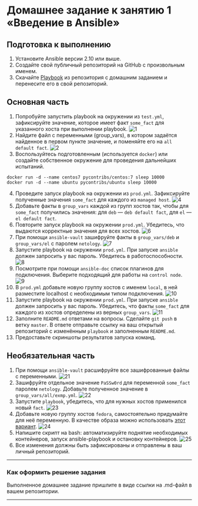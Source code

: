 # Домашнее задание к занятию 1 «Введение в Ansible»

## Подготовка к выполнению

1. Установите Ansible версии 2.10 или выше.
2. Создайте свой публичный репозиторий на GitHub с произвольным именем.
3. Скачайте [Playbook](./playbook/) из репозитория с домашним заданием и перенесите его в свой репозиторий.

## Основная часть

1. Попробуйте запустить playbook на окружении из `test.yml`, зафиксируйте значение, которое имеет факт `some_fact` для указанного хоста при выполнении playbook.
![1](https://github.com/joos-net/mnt-homeworks/blob/MNT-video/08-ansible-01-base/img/1.png)
2. Найдите файл с переменными (group_vars), в котором задаётся найденное в первом пункте значение, и поменяйте его на `all default fact`.
![2](https://github.com/joos-net/mnt-homeworks/blob/MNT-video/08-ansible-01-base/img/2.png)
3. Воспользуйтесь подготовленным (используется `docker`) или создайте собственное окружение для проведения дальнейших испытаний.
```
docker run -d --name centos7 pycontribs/centos:7 sleep 10000
docker run -d --name ubuntu pycontribs/ubuntu sleep 10000
```
4. Проведите запуск playbook на окружении из `prod.yml`. Зафиксируйте полученные значения `some_fact` для каждого из `managed host`.
![4](https://github.com/joos-net/mnt-homeworks/blob/MNT-video/08-ansible-01-base/img/4.png)
5. Добавьте факты в `group_vars` каждой из групп хостов так, чтобы для `some_fact` получились значения: для `deb` — `deb default fact`, для `el` — `el default fact`.
6.  Повторите запуск playbook на окружении `prod.yml`. Убедитесь, что выдаются корректные значения для всех хостов.
![6](https://github.com/joos-net/mnt-homeworks/blob/MNT-video/08-ansible-01-base/img/6.png)
7. При помощи `ansible-vault` зашифруйте факты в `group_vars/deb` и `group_vars/el` с паролем `netology`.
![7](https://github.com/joos-net/mnt-homeworks/blob/MNT-video/08-ansible-01-base/img/7.png)
8. Запустите playbook на окружении `prod.yml`. При запуске `ansible` должен запросить у вас пароль. Убедитесь в работоспособности.
![8](https://github.com/joos-net/mnt-homeworks/blob/MNT-video/08-ansible-01-base/img/8.png)
9. Посмотрите при помощи `ansible-doc` список плагинов для подключения. Выберите подходящий для работы на `control node`.
![9](https://github.com/joos-net/mnt-homeworks/blob/MNT-video/08-ansible-01-base/img/9.png)
10. В `prod.yml` добавьте новую группу хостов с именем  `local`, в ней разместите localhost с необходимым типом подключения.
![10](https://github.com/joos-net/mnt-homeworks/blob/MNT-video/08-ansible-01-base/img/10.png)
11. Запустите playbook на окружении `prod.yml`. При запуске `ansible` должен запросить у вас пароль. Убедитесь, что факты `some_fact` для каждого из хостов определены из верных `group_vars`.
![11](https://github.com/joos-net/mnt-homeworks/blob/MNT-video/08-ansible-01-base/img/11.png)
12. Заполните `README.md` ответами на вопросы. Сделайте `git push` в ветку `master`. В ответе отправьте ссылку на ваш открытый репозиторий с изменённым `playbook` и заполненным `README.md`.
13. Предоставьте скриншоты результатов запуска команд.

## Необязательная часть

1. При помощи `ansible-vault` расшифруйте все зашифрованные файлы с переменными.
![21](https://github.com/joos-net/mnt-homeworks/blob/MNT-video/08-ansible-01-base/img/21.png)
2. Зашифруйте отдельное значение `PaSSw0rd` для переменной `some_fact` паролем `netology`. Добавьте полученное значение в `group_vars/all/exmp.yml`.
![22](https://github.com/joos-net/mnt-homeworks/blob/MNT-video/08-ansible-01-base/img/22.png)
3. Запустите `playbook`, убедитесь, что для нужных хостов применился новый `fact`.
![23](https://github.com/joos-net/mnt-homeworks/blob/MNT-video/08-ansible-01-base/img/23.png)
4. Добавьте новую группу хостов `fedora`, самостоятельно придумайте для неё переменную. В качестве образа можно использовать [этот вариант](https://hub.docker.com/r/pycontribs/fedora).
![24](https://github.com/joos-net/mnt-homeworks/blob/MNT-video/08-ansible-01-base/img/24.png)
5. Напишите скрипт на bash: автоматизируйте поднятие необходимых контейнеров, запуск ansible-playbook и остановку контейнеров.
![25](https://github.com/joos-net/mnt-homeworks/blob/MNT-video/08-ansible-01-base/img/25.png)
6. Все изменения должны быть зафиксированы и отправлены в ваш личный репозиторий.

---

### Как оформить решение задания

Выполненное домашнее задание пришлите в виде ссылки на .md-файл в вашем репозитории.

---
